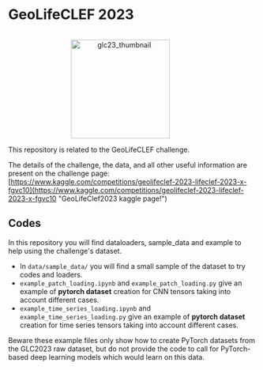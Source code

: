 # GeoLifeCLEF 2023

<div align="center">
  <a href="https://www.kaggle.com/competitions/geolifeclef-2023-lifeclef-2023-x-fgvc10?rvi=1"><img src="../../docs/resources/GLC2023_thumbnail.png" alt="glc23_thumbnail" style="width: 200px;  margin-top: 15px; margin-right: 50px;"></a>
</div>

This repository is related to the GeoLifeCLEF challenge.

The details of the challenge, the data, and all other useful information are present on the challenge page: [https://www.kaggle.com/competitions/geolifeclef-2023-lifeclef-2023-x-fgvc10](https://www.kaggle.com/competitions/geolifeclef-2023-lifeclef-2023-x-fgvc10 "GeoLifeClef2023 kaggle page!")

## Codes
In this repository you will find dataloaders, sample_data and example to help using the challenge's dataset.
- In ``data/sample_data/`` you will find a small sample of the dataset to try codes and loaders.
- ``example_patch_loading.ipynb`` and ``example_patch_loading.py`` give an example of **pytorch dataset** creation for CNN tensors taking into account different cases.
- ``example_time_series_loading.ipynb`` and ``example_time_series_loading.py`` give an example of **pytorch dataset** creation for time series tensors taking into account different cases.

Beware these example files only show how to create PyTorch datasets from the GLC2023 raw dataset, but do not provide the code to call for PyTorch-based deep learning models which would learn on this data.